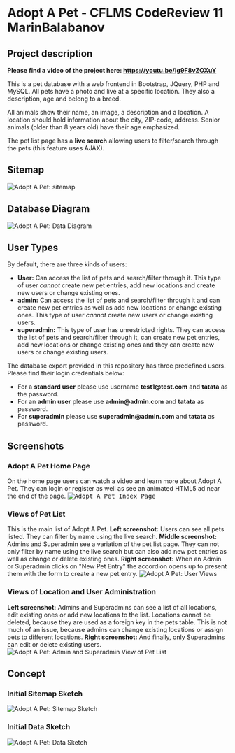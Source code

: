 # Adopt A Pet - CFLMS CodeReview 11 MarinBalabanov

## Project description

__Please find a video of the project here: https://youtu.be/Ig9F8vZOXuY__

This is a pet database with a web frontend in Bootstrap, JQuery, PHP and MySQL. All pets have a photo and live at a specific location. They also a description, age and belong to a breed.

All animals show their name, an image, a description and a location. A location should hold information about the city, ZIP-code, address. Senior animals (older than 8 years old) have their age emphasized.

The pet list page has a __live search__ allowing users to  filter/search through the pets (this feature uses AJAX).

## Sitemap
![Adopt A Pet: sitemap](concept/03_sitemap-adopt_a_pet.png)

## Database Diagram
![Adopt A Pet: Data Diagram](concept/02_datamodel-adoptapet.png)

## User Types
By default, there are three kinds of users:
- __User:__ Can access the list of pets and search/filter through it. This type of user _cannot_ create new pet entries, add new locations and create new users or change existing ones. 
- __admin:__ Can access the list of pets and search/filter through it and can create new pet entries as well as add new locations or change existing ones. This type of user _cannot_ create new users or change existing users.
- __superadmin:__ This type of user has unrestricted rights. They can access the list of pets and search/filter through it, can create new pet entries, add new locations or change existing ones and they can create new users or change existing users.

The database export provided in this repository has three predefined users. Please find their login credentials below:
- For a __standard user__ please use username __test1@test.com__ and __tatata__ as the password.
- For an __admin user__ please use __admin@admin.com__ and __tatata__ as password.
- For __superadmin__ please use __superadmin@admin.com__ and __tatata__ as password.

## Screenshots

### Adopt A Pet Home Page
On the home page users can watch a video and learn more about Adopt A Pet. They can login or register as well as see an animated HTML5 ad near the end of the page.
<kbd>![Adopt A Pet Index Page](assets/screenshot-index.png)</kbd>

### Views of Pet List
This is the main list of Adopt A Pet. __Left screenshot:__ Users can see all pets listed. They can filter by name using the live search. __Middle screenshot:__ Admins and Superadmin see a variation of the pet list page. They can not only filter by name using the live search but can also add new pet entries as well as change or delete existing ones. __Right screenshot:__ When an Admin or Superadmin clicks on "New Pet Entry" the accordion opens up to present them with the form to create a new pet entry.
![Adopt A Pet: User Views](assets/user-views1.png)

### Views of Location and User Administration
__Left screenshot:__ Admins and Superadmins can see a list of all locations, edit existing ones or add new locations to the list. Locations cannot be deleted, because they are used as a foreign key in the pets table. This is not much of an issue, because admins can change existing locations or assign pets to different locations.
__Right screenshot:__ And finally, only Superadmins can edit or delete existing users.
![Adopt A Pet: Admin and Superadmin View of Pet List](assets/user-views2.png)

## Concept

### Initial Sitemap Sketch
![Adopt A Pet: Sitemap Sketch](concept/00_sitemap-sketch-adopt_a_pet.png)

### Initial Data Sketch
![Adopt A Pet: Data Sketch](concept/01_data-sketch-adopt_a_pet.png)

